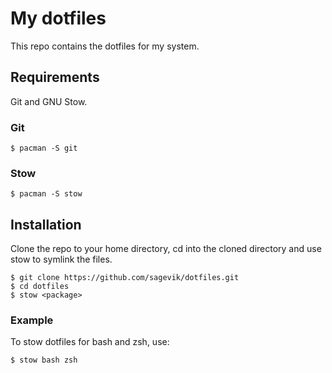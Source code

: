 # My dotfiles

This repo contains the dotfiles for my system.

## Requirements
Git and GNU Stow.

### Git
```
$ pacman -S git
```

### Stow
```
$ pacman -S stow
```

## Installation
Clone the repo to your home directory, cd into the cloned directory
and use stow to symlink the files.
```
$ git clone https://github.com/sagevik/dotfiles.git
$ cd dotfiles
$ stow <package>
```
### Example
To stow dotfiles for bash and zsh, use:
```
$ stow bash zsh
```

